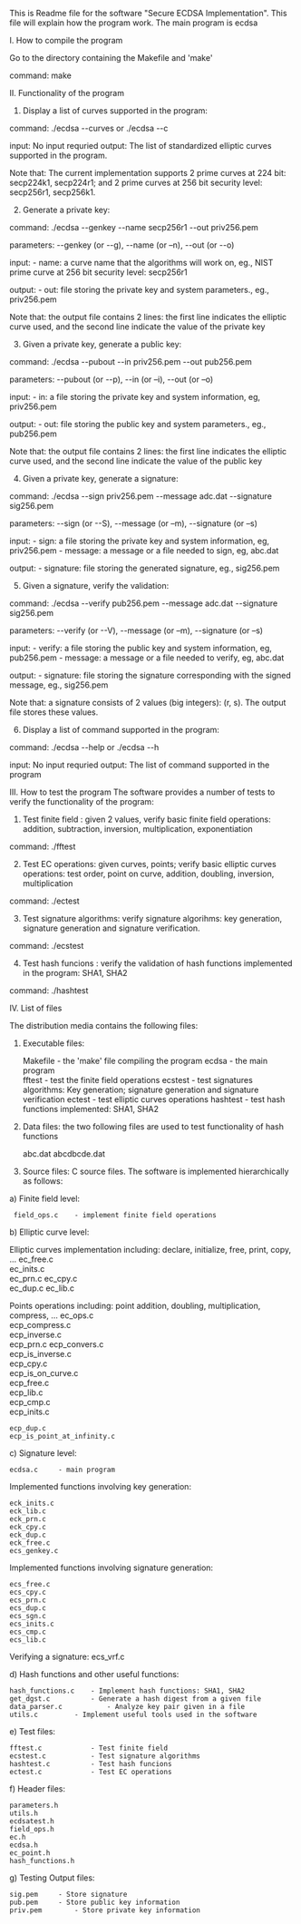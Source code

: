 This is Readme file for the software "Secure ECDSA Implementation". This file will explain how the program work. The main program is ecdsa


I. How to compile the program

Go to the directory containing the Makefile and 'make'

command: make


II. Functionality of the program

1. Display a list of curves supported in the program:

command: ./ecdsa --curves or ./ecdsa --c

input: No input requried
output: The list of standardized elliptic curves supported in the program. 

Note that: The current implementation supports 2 prime curves at 224 bit: secp224k1, secp224r1; and 2 prime curves at 256 bit security level: secp256r1, secp256k1.
 
2. Generate a private key:

command: ./ecdsa --genkey --name secp256r1 --out priv256.pem

parameters: --genkey (or --g), --name (or –n), --out (or --o)

input: 	- name: a curve name that the algorithms will work on, eg., NIST prime curve at 256 bit security level: secp256r1

output: 	- out: file storing the private key and system parameters., eg., priv256.pem

Note that: the output file contains 2 lines: the first line indicates the elliptic curve used, and the second line indicate the value of the private key

3. Given a private key, generate a public key:

command: ./ecdsa --pubout --in priv256.pem --out pub256.pem

parameters: --pubout (or --p), --in (or –i), --out (or –o)

input: 	- in: a file storing the private key and system information, eg, priv256.pem


output: 	- out: file storing the public key and system parameters., eg., pub256.pem

Note that: the output file contains 2 lines: the first line indicates the elliptic curve used, and the second line indicate the value of the public key


4. Given a private key, generate a signature:

command: ./ecdsa --sign priv256.pem --message adc.dat --signature sig256.pem

parameters: --sign (or --S), --message (or –m), --signature (or –s)

input: 	- sign: a file storing the private key and system information, eg, priv256.pem
		- message: a message or a file needed to sign, eg, abc.dat


output: 	- signature: file storing the generated signature, eg., sig256.pem



5. Given a signature, verify the validation:

command: ./ecdsa --verify pub256.pem --message adc.dat --signature sig256.pem

parameters: --verify (or --V), --message (or –m), --signature (or –s)

input: 	- verify: a file storing the public key and system information, eg, pub256.pem
		- message: a message or a file needed to verify, eg, abc.dat


output: 	- signature: file storing the signature corresponding with the signed message, eg., sig256.pem

Note that: a signature consists of 2 values (big integers): (r, s). The output file stores these values.
 

6. Display a list of command supported in the program:

command: ./ecdsa --help or ./ecdsa --h

input: No input requried
output: The list of command supported in the program



III. How to test the program
The software provides a number of tests to verify the functionality of the program:

1. Test finite field : given 2 values, verify basic finite field operations: addition, subtraction, inversion, multiplication, exponentiation

command: ./fftest
	
2. Test EC operations: given curves, points; verify basic elliptic curves operations: test order, point on curve, addition, doubling, inversion, multiplication

command: ./ectest

3. Test signature algorithms: verify signature algorihms: key generation, signature generation and signature verification.

command: ./ecstest

4. Test hash funcions : verify the validation of hash functions implemented in the program: SHA1, SHA2

command: ./hashtest




IV. List of files

The distribution media contains the following files:

1. Executable files:

	Makefile		- the 'make' file compiling the program
	ecdsa        	- the main program   
	fftest       	- test the finite field operations
	ecstest 		- test signatures algorithms: Key generation; signature 					  generation and signature verification 
	ectest		- test elliptic curves operations 
	hashtest          - test hash functions implemented: SHA1, SHA2


2. Data files: the two following files are used to test functionality of hash functions
 
	abc.dat
	abcdbcde.dat 



3. Source files: C source files. The software is implemented hierarchically as follows:


a) Finite field level:

	 field_ops.c	- implement finite field operations


b) Elliptic curve level:

Elliptic curves implementation including: declare, initialize, free, print, copy, … 
	ec_free.c		
	ec_inits.c     
	ec_prn.c
	ec_cpy.c       
	ec_dup.c
	ec_lib.c     

Points operations including: point addition, doubling, multiplication, compress, … 
	ec_ops.c     
	ecp_compress.c  
	ecp_inverse.c               
	ecp_prn.c
	ecp_convers.c   
	ecp_is_inverse.c	
	ecp_cpy.c       
	ecp_is_on_curve.c           
	ecp_free.c      
	ecp_lib.c                       
	ecp_cmp.c    
	ecp_inits.c     

	ecp_dup.c       
	ecp_is_point_at_infinity.c

c) Signature level:

	ecdsa.c		- main program 

Implemented functions involving key generation:

	eck_inits.c    
	eck_lib.c
	eck_prn.c
	eck_cpy.c
	eck_dup.c       
	eck_free.c                   
	ecs_genkey.c  

Implemented functions involving signature generation: 

	ecs_free.c
	ecs_cpy.c   
	ecs_prn.c
	ecs_dup.c   
	ecs_sgn.c 
	ecs_inits.c 
	ecs_cmp.c   
	ecs_lib.c 

Verifying a signature:
	ecs_vrf.c

d) Hash functions and other useful functions:

	hash_functions.c  	- Implement hash functions: SHA1, SHA2
	get_dgst.c 			- Generate a hash digest from a given file
	data_parser.c         	- Analyze key pair given in a file
	utils.c			- Implement useful tools used in the software

e) Test files:
	
	fftest.c			- Test finite field 
	ecstest.c			- Test signature algorithms
	hashtest.c			- Test hash funcions 
	ectest.c			- Test EC operations
                  

f) Header files:

	parameters.h   
	utils.h
	ecdsatest.h
	field_ops.h
	ec.h
	ecdsa.h
	ec_point.h
	hash_functions.h

g) Testing Output files:

	sig.pem		- Store signature
	pub.pem		- Store public key information 
	priv.pem		- Store private key information
